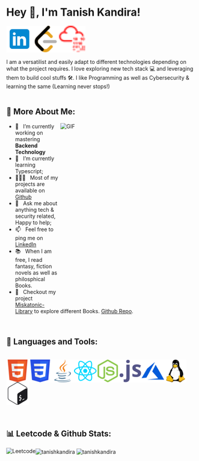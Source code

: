 # Hey 👋, I'm Tanish Kandira!
<a href="https://www.linkedin.com/in/tanishkandira/" target="blank"><img align='left' alt="LinkedIn" src="https://raw.githubusercontent.com/tanishkandira/Test/master/icons8-linkedin.svg" height='70px'/></a>
<a href='https://leetcode.com/Tanish_K_/'><img align='left' alt="Leetcode" src="https://raw.githubusercontent.com/tanishkandira/Test/master/leetcode.svg" height='70px'/></a>
<a href='https://tryhackme.com/p/TanishK'><img alt="TryHackMe" src="https://raw.githubusercontent.com/tanishkandira/Test/master/tryhackme.svg" height='70px'/></a>


I am a versatilist and easily adapt to different technologies depending on what the project requires. I love exploring new tech stack 💻 and leveraging them to build cool stuffs 🛠️.
I like Programming as well as Cybersecurity & learning the same (Learning never stops!) 
<br/>
<br/>

## 🧐 More About Me:

<img align="right" alt="GIF" src="https://github.com/tanishkandira/tanishkandira/assets/76102402/ce99667d-25bf-4796-a8a4-2e0b36583c33" height="490px" width="360px"/>
  
- 🔭 &nbsp; I’m currently working on mastering **Backend Technology**
- 🌱 &nbsp; I’m currently learning Typescript; 
- 👨🏻‍💻 &nbsp; Most of my projects are available on [Github](https://github.com/tanishkandira?tab=repositories)
- 💬 &nbsp; Ask me about anything tech & security related, Happy to help;
- 📫 &nbsp; Feel free to ping me on [LinkedIn](https://leetcode.com/Tanish_K_/)
- 📚 &nbsp; When I am free, I read fantasy, fiction novels as well as philosphical Books.
- 📖 &nbsp; Checkout my project [Miskatonic-Library](https://miskatonic-library.netlify.app/) to explore different Books. [Github Repo](https://github.com/tanishkandira/Miskatonic-Library).

<br>

## 🔨 Languages and Tools:
<br>
<a href="https://developer.mozilla.org/en-US/docs/Web/HTML" target="_blank"><img align="left" alt="HTML" height ="60px" src="https://raw.githubusercontent.com/tanishkandira/Test/master/w3_html5-icon.svg"/></a>
<a href="https://developer.mozilla.org/en-US/docs/Web/CSS" target="_blank"><img align="left" alt="CSS" height ="60px" src="https://raw.githubusercontent.com/tanishkandira/Test/master/w3_css-icon.svg"/></a>
<a href="https://www.java.com" target="_blank"><img align="left" alt="Java" height ="60px" src="https://raw.githubusercontent.com/tanishkandira/Test/master/java-icon.svg"/></a>
<a href="https://reactjs.org/" target="_blank"> <img align="left" alt="React" height ="60px" src="https://raw.githubusercontent.com/tanishkandira/Test/master/reactjs-icon.svg"/></a>
<a href="https://nodejs.org" target="_blank"><img align="left" alt="Node.js" height ="60px" src="https://raw.githubusercontent.com/tanishkandira/Test/master/nodejs-icon.svg"/></a>
<a href="https://developer.mozilla.org/en-US/docs/Web/JavaScript" target="_blank"><img align="left" alt="JavaScript" height ="60px" src="https://raw.githubusercontent.com/tanishkandira/Test/master/javascript-icon.svg"/></a>
<a href="https://azure.microsoft.com/en-in" target="_blank"><img align="left" alt="Azure" height ="60px" src="https://raw.githubusercontent.com/tanishkandira/Test/master/microsoft_azure-icon.svg"/></a>
<a href="https://www.linux.org/" target="_blank"><img align="left" alt="Linux" height ="60px" src="https://raw.githubusercontent.com/tanishkandira/Test/master/linux-icon.svg"/></a>
<a href="https://www.gnu.org/software/bash/" target="_blank"><img align="left" alt="BASH" height ="60px" src="https://raw.githubusercontent.com/tanishkandira/Test/master/gnu_bash-icon.svg"/></a>
<br>
<br>
<br>
<br>
<br>
<br>
<br>
<br>
<br>

## 📊 Leetcode & Github Stats:

<img align="left" alt="Leetcode" src="https://leetcard.jacoblin.cool/Tanish_K_?theme=dark&font=K2D&ext=activity"/>
<img align="center" alt="tanishkandira" src="https://github-readme-stats.vercel.app/api/top-langs?username=tanishkandira&show_icons=true&locale=en&layout=compact">
<img align="center" alt="tanishkandira" src="https://github-readme-stats.vercel.app/api?username=tanishkandira&show_icons=true&locale=en" height="300px" width="300px">

<!-- <img align="left" alt="tanishkandira" src="https://github-readme-streak-stats.herokuapp.com/?user=tanishkandira"> -->

<br>
<!--
### 🛠️ My Projects
-->
